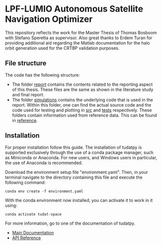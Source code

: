 # LPF-LUMIO Autonomous Satellite Navigation Optimizer

This repository reflects the work for the Master Thesis of Thomas Bosboom with Stefano Speretta as supervisor. Also great thanks to Erdem Turan for providing additional aid regarding the Matlab documentation for the halo orbit generation used for the CRTBP validation purposes.

## File structure

The code has the following structure:
- The folder [report](report/) contains the contents related to the reporting aspect of this thesis. These files are the same as shown in the literature study and final report.
- The folder [simulations](simulations/) contains the underlying code that is used in the report. Within this folder, one can find the actual source code and the code used for testing and plotting in [src](simulations/src/) and [tests](simulations/tests/) respectively. These folders contain information used from reference data. This can be found in [reference](simulations/reference/).


## Installation

For proper installation follow this guide. The installation of tudatpy is supported exclusively through the use of a conda package manager,
such as Miniconda or Anaconda. For new users, and Windows users in particular, the use of Anaconda is recommended.

Download the environment setup file "environment.yaml". Then, in your terminal navigate to the directory containing this file and execute the following command:

```
conda env create -f environment.yaml
```
With the conda environment now installed, you can activate it to work in it using:

```
conda activate tudat-space
```

For more information, go to one of the documentation of tudatpy.

- [Main Documentation](https://docs.tudat.space/en/latest/)
- [API Reference](https://py.api.tudat.space/en/latest/index.html)
